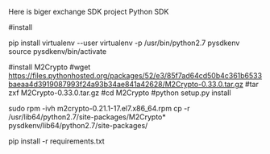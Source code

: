Here is biger exchange SDK project
Python SDK



#install


pip install virtualenv --user
virtualenv -p /usr/bin/python2.7 pysdkenv
source pysdkenv/bin/activate

#install M2Crypto
#wget https://files.pythonhosted.org/packages/52/e3/85f7ad64cd50b4c361b6533baeaa4d3919087993f24a93b34ae841a42628/M2Crypto-0.33.0.tar.gz
#tar zxf M2Crypto-0.33.0.tar.gz
#cd M2Crypto
#python setup.py install 

sudo rpm -ivh m2crypto-0.21.1-17.el7.x86_64.rpm
cp -r /usr/lib64/python2.7/site-packages/M2Crypto* pysdkenv/lib64/python2.7/site-packages/

pip install -r requirements.txt


